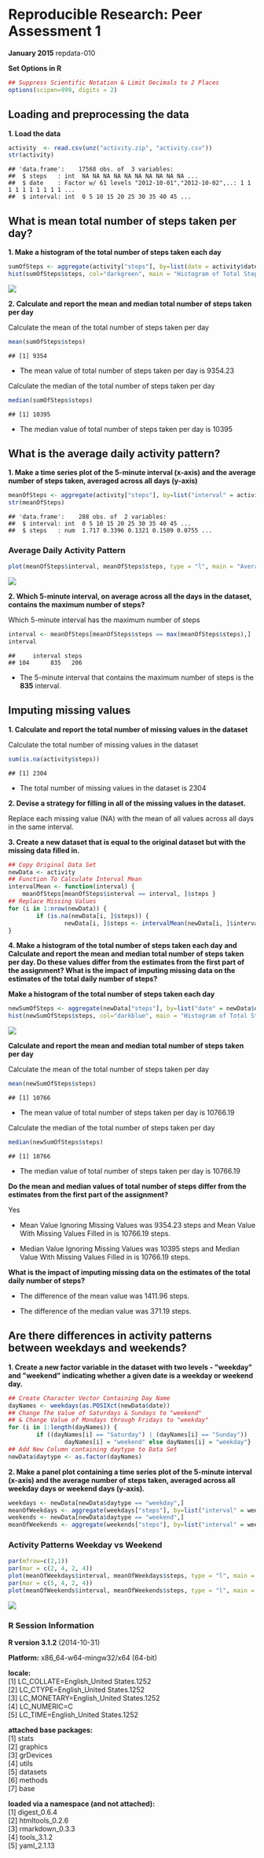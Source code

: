 # Reproducible Research: Peer Assessment 1
**January 2015** repdata-010   

**Set Options in R**     
        

```r
## Suppress Scientific Notation & Limit Decimals to 2 Places   
options(scipen=999, digits = 2)
```

## Loading and preprocessing the data

**1. Load the data**    
        

```r
activity  <- read.csv(unz("activity.zip", "activity.csv"))
str(activity)
```

```
## 'data.frame':	17568 obs. of  3 variables:
##  $ steps   : int  NA NA NA NA NA NA NA NA NA NA ...
##  $ date    : Factor w/ 61 levels "2012-10-01","2012-10-02",..: 1 1 1 1 1 1 1 1 1 1 ...
##  $ interval: int  0 5 10 15 20 25 30 35 40 45 ...
```

## What is mean total number of steps taken per day?


**1. Make a histogram of the total number of steps taken each day** 


```r
sumOfSteps <- aggregate(activity["steps"], by=list(date = activity$date), FUN=sum, na.rm=TRUE)
hist(sumOfSteps$steps, col="darkgreen", main = "Histogram of Total Steps Taken Each Day", xlab = "Number of Steps")
```

![](./PA1_template_files/figure-html/plot1-1.png) 

**2. Calculate and report the mean and median total number of steps taken per day**  

Calculate the mean of the total number of steps taken per day


```r
mean(sumOfSteps$steps)
```

```
## [1] 9354
```
- The mean value of total number of steps taken per day is 9354.23 

Calculate the median of the total number of steps taken per day


```r
median(sumOfSteps$steps)
```

```
## [1] 10395
```

- The median value of total number of steps taken per day is 10395

## What is the average daily activity pattern?

**1. Make a time series plot of the 5-minute interval (x-axis) and the average number of steps taken, averaged across all days (y-axis)**


```r
meanOfSteps <- aggregate(activity["steps"], by=list("interval" = activity$interval), FUN=mean, na.rm=TRUE)
str(meanOfSteps)
```

```
## 'data.frame':	288 obs. of  2 variables:
##  $ interval: int  0 5 10 15 20 25 30 35 40 45 ...
##  $ steps   : num  1.717 0.3396 0.1321 0.1509 0.0755 ...
```

### Average Daily Activity Pattern


```r
plot(meanOfSteps$interval, meanOfSteps$steps, type = "l", main = "Average Number of Steps Taken by 5-minute interval\n(All Days)", xlab = "Interval", ylab = "Number of Steps", col = "black")
```

![](./PA1_template_files/figure-html/plot2-1.png) 


**2. Which 5-minute interval, on average across all the days in the dataset, contains the maximum number of steps?**

Which 5-minute interval has the maximum number of steps


```r
interval <- meanOfSteps[meanOfSteps$steps == max(meanOfSteps$steps),]
interval
```

```
##     interval steps
## 104      835   206
```

- The 5-minute interval that contains the maximum number of steps is the **835** interval.

## Imputing missing values

**1. Calculate and report the total number of missing values in the dataset**

Calculate the total number of missing values in the dataset    


```r
sum(is.na(activity$steps))
```

```
## [1] 2304
```

- The total number of missing values in the dataset is 2304   

**2. Devise a strategy for filling in all of the missing values in the dataset.**  

Replace each missing value (NA) with the mean of all values across all days in the same interval.   

**3. Create a new dataset that is equal to the original dataset but with the missing data filled in.**


```r
## Copy Original Data Set
newData <- activity
## Function To Calculate Interval Mean
intervalMean <- function(interval) {
    meanOfSteps[meanOfSteps$interval == interval, ]$steps }
## Replace Missing Values
for (i in 1:nrow(newData)) {
        if (is.na(newData[i, ]$steps)) {
                newData[i, ]$steps <- intervalMean(newData[i, ]$interval) }
}
```

**4. Make a histogram of the total number of steps taken each day and Calculate and report the mean and median total number of steps taken per day. Do these values differ from the estimates from the first part of the assignment? What is the impact of imputing missing data on the estimates of the total daily number of steps?** 

**Make a histogram of the total number of steps taken each day**   


```r
newSumOfSteps <- aggregate(newData["steps"], by=list("date" = newData$date), FUN=sum, na.rm=TRUE)
hist(newSumOfSteps$steps, col="darkblue", main = "Histogram of Total Steps Taken Each Day", xlab = "Number of Steps")
```

![](./PA1_template_files/figure-html/plot3-1.png) 

**Calculate and report the mean and median total number of steps taken per day**  

Calculate the mean of the total number of steps taken per day


```r
mean(newSumOfSteps$steps)
```

```
## [1] 10766
```
- The mean value of total number of steps taken per day is 10766.19

Calculate the median of the total number of steps taken per day


```r
median(newSumOfSteps$steps)
```

```
## [1] 10766
```

- The median value of total number of steps taken per day is 10766.19     

**Do the mean and median values of total number of steps differ from the estimates from the first part of the assignment?** 

Yes  

- Mean Value Ignoring Missing Values was 9354.23 steps and  Mean Value With Missing Values Filled in is 10766.19 steps.   

- Median Value Ignoring Missing Values was 10395 steps and  Median Value With Missing Values Filled in is 10766.19 steps. 

**What is the impact of imputing missing data on the estimates of the total daily number of steps?**   

- The difference of the mean value was 1411.96 steps.  

- The difference of the median value was 371.19 steps.
     
## Are there differences in activity patterns between weekdays and weekends?

**1. Create a new factor variable in the dataset with two levels - "weekday" and "weekend" indicating whether a given date is a weekday or weekend day.**


```r
## Create Character Vector Containing Day Name
dayNames <- weekdays(as.POSIXct(newData$date))
## Change The Value of Saturdays & Sundays to "weekend"
## & Change Value of Mondays through Fridays to "weekday"
for (i in 1:length(dayNames)) {
        if ((dayNames[i] == "Saturday") | (dayNames[i] == "Sunday")) 
                dayNames[i] = "weekend" else dayNames[i] = "weekday"}
## Add New Column containing daytype to Data Set 
newData$daytype <- as.factor(dayNames)
```

**2. Make a panel plot containing a time series plot of the 5-minute interval (x-axis) and the average number of steps taken, averaged across all weekday days or weekend days (y-axis).** 


```r
weekdays <- newData[newData$daytype == "weekday",]   
meanOfWeekdays <- aggregate(weekdays["steps"], by=list("interval" = weekdays$interval), FUN=mean, na.rm=TRUE)
weekends <- newData[newData$daytype == "weekend",]
meanOfWeekends <- aggregate(weekends["steps"], by=list("interval" = weekends$interval), FUN=mean, na.rm=TRUE)
```

### Activity Patterns Weekday vs Weekend


```r
par(mfrow=c(2,1))
par(mar = c(2, 4, 2, 4))
plot(meanOfWeekdays$interval, meanOfWeekdays$steps, type = "l", main = "Weekday", xlab = "", ylab = "Number of Steps", col = "blue")
par(mar = c(5, 4, 2, 4))
plot(meanOfWeekends$interval, meanOfWeekends$steps, type = "l", main = "Weekend", xlab = "5-minute interval", ylab = "Number of Steps", col = "red")
```

![](./PA1_template_files/figure-html/plot4-1.png) 

### R Session Information   

**R version 3.1.2** (2014-10-31)    

**Platform:** x86_64-w64-mingw32/x64 (64-bit)       

**locale:**     
[1] LC_COLLATE=English_United States.1252    
[2] LC_CTYPE=English_United States.1252      
[3] LC_MONETARY=English_United States.1252   
[4] LC_NUMERIC=C                             
[5] LC_TIME=English_United States.1252       

**attached base packages:**  
[1] stats        
[2] graphics     
[3] grDevices    
[4] utils        
[5] datasets    
[6] methods       
[7] base     

**loaded via a namespace (and not attached):**      
[1] digest_0.6.4   
[2] htmltools_0.2.6    
[3] rmarkdown_0.3.3   
[4] tools_3.1.2    
[5] yaml_2.1.13     
 


